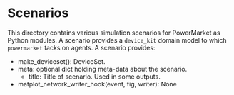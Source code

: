 # Scenarios
This directory contains various simulation scenarios for PowerMarket as Python modules. A scenario provides a `device_kit` domain model to which `powermarket` tacks on agents. A scenario provides:

  - make_deviceset(): DeviceSet.
  - meta: optional dict holding meta-data about the scenario.
    - title: Title of scenario. Used in some outputs.
  - matplot_network_writer_hook(event, fig, writer): None
